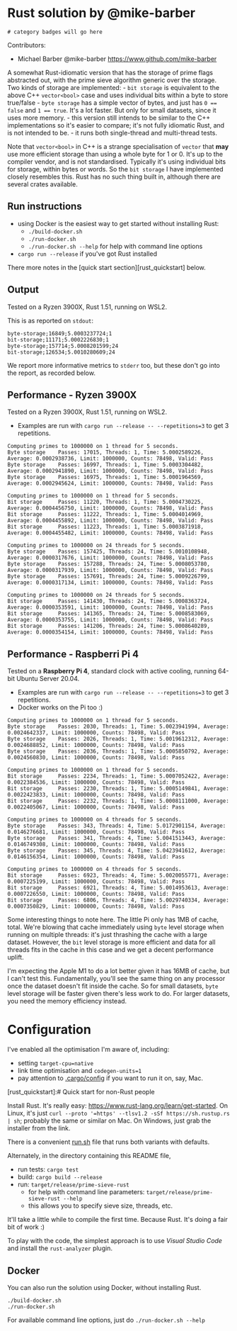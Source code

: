 # Rust solution by @mike-barber

`# category badges will go here`

Contributors:
- Michael Barber @mike-barber https://www.github.com/mike-barber

A somewhat Rust-idiomatic version that has the storage of prime flags abstracted out, with the prime sieve algorithm generic over the storage. Two kinds of storage are implemented:
    - `bit storage` is equivalent to the above C++ `vector<bool>` case and uses individual bits within a byte to store true/false
    - `byte storage` has a simple vector of bytes, and just has `0 == false` and `1 == true`. It's a lot faster. But only for small datasets, since it uses more memory.
    - this version still intends to be similar to the C++ implementations so it's easier to compare; it's not fully idiomatic Rust, and is not intended to be. 
    - it runs both single-thread and multi-thread tests.

Note that `vector<bool>` in C++ is a strange specialisation of `vector` that **may** use more efficient storage than using a whole byte for 1 or 0. It's up to the compiler vendor, and is not standardised. Typically it's using individual bits for storage, within bytes or words. So the `bit storage` I have implemented closely resembles this. Rust has no such thing built in, although there are several crates available.

## Run instructions

- using Docker is the easiest way to get started without installing Rust:
    - `./build-docker.sh`
    - `./run-docker.sh`
    - `./run-docker.sh --help` for help with command line options
- `cargo run --release` if you've got Rust installed

There more notes in the [quick start section][rust_quickstart] below.

## Output

Tested on a Ryzen 3900X, Rust 1.51, running on WSL2.

This is as reported on `stdout`:
```
byte-storage;16849;5.0003237724;1
bit-storage;11171;5.0002226830;1
byte-storage;157714;5.0008201599;24
bit-storage;126534;5.0010280609;24
```

We report more informative metrics to `stderr` too, but these don't go into the report, as recorded below.

## Performance - **Ryzen 3900X**

Tested on a Ryzen 3900X, Rust 1.51, running on WSL2.
- Examples are run with `cargo run --release -- --repetitions=3` to get 3 repetitions.

```
Computing primes to 1000000 on 1 thread for 5 seconds.
Byte storage    Passes: 17015, Threads: 1, Time: 5.0002589226, Average: 0.0002938736, Limit: 1000000, Counts: 78498, Valid: Pass
Byte storage    Passes: 16997, Threads: 1, Time: 5.0003304482, Average: 0.0002941890, Limit: 1000000, Counts: 78498, Valid: Pass
Byte storage    Passes: 16975, Threads: 1, Time: 5.0001964569, Average: 0.0002945624, Limit: 1000000, Counts: 78498, Valid: Pass

Computing primes to 1000000 on 1 thread for 5 seconds.
Bit storage     Passes: 11220, Threads: 1, Time: 5.0004730225, Average: 0.0004456750, Limit: 1000000, Counts: 78498, Valid: Pass
Bit storage     Passes: 11222, Threads: 1, Time: 5.0004014969, Average: 0.0004455892, Limit: 1000000, Counts: 78498, Valid: Pass
Bit storage     Passes: 11223, Threads: 1, Time: 5.0003871918, Average: 0.0004455482, Limit: 1000000, Counts: 78498, Valid: Pass

Computing primes to 1000000 on 24 threads for 5 seconds.
Byte storage    Passes: 157425, Threads: 24, Time: 5.0010108948, Average: 0.0000317676, Limit: 1000000, Counts: 78498, Valid: Pass
Byte storage    Passes: 157288, Threads: 24, Time: 5.0008053780, Average: 0.0000317939, Limit: 1000000, Counts: 78498, Valid: Pass
Byte storage    Passes: 157691, Threads: 24, Time: 5.0009226799, Average: 0.0000317134, Limit: 1000000, Counts: 78498, Valid: Pass

Computing primes to 1000000 on 24 threads for 5 seconds.
Bit storage     Passes: 141430, Threads: 24, Time: 5.0008363724, Average: 0.0000353591, Limit: 1000000, Counts: 78498, Valid: Pass
Bit storage     Passes: 141365, Threads: 24, Time: 5.0008583069, Average: 0.0000353755, Limit: 1000000, Counts: 78498, Valid: Pass
Bit storage     Passes: 141206, Threads: 24, Time: 5.0008640289, Average: 0.0000354154, Limit: 1000000, Counts: 78498, Valid: Pass
```

## Performance - **Raspberri Pi 4**

Tested on a **Raspberry Pi 4**, standard clock with active cooling, running 64-bit Ubuntu Server 20.04.
- Examples are run with `cargo run --release -- --repetitions=3` to get 3 repetitions.
- Docker works on the Pi too :)

```
Computing primes to 1000000 on 1 thread for 5 seconds.
Byte storage    Passes: 2030, Threads: 1, Time: 5.0023941994, Average: 0.0024642337, Limit: 1000000, Counts: 78498, Valid: Pass
Byte storage    Passes: 2026, Threads: 1, Time: 5.0019612312, Average: 0.0024688852, Limit: 1000000, Counts: 78498, Valid: Pass
Byte storage    Passes: 2036, Threads: 1, Time: 5.0005850792, Average: 0.0024560830, Limit: 1000000, Counts: 78498, Valid: Pass

Computing primes to 1000000 on 1 thread for 5 seconds.
Bit storage     Passes: 2234, Threads: 1, Time: 5.0007052422, Average: 0.0022384536, Limit: 1000000, Counts: 78498, Valid: Pass
Bit storage     Passes: 2230, Threads: 1, Time: 5.0005149841, Average: 0.0022423833, Limit: 1000000, Counts: 78498, Valid: Pass
Bit storage     Passes: 2232, Threads: 1, Time: 5.0008111000, Average: 0.0022405067, Limit: 1000000, Counts: 78498, Valid: Pass

Computing primes to 1000000 on 4 threads for 5 seconds.
Byte storage    Passes: 343, Threads: 4, Time: 5.0172901154, Average: 0.0146276681, Limit: 1000000, Counts: 78498, Valid: Pass
Byte storage    Passes: 341, Threads: 4, Time: 5.0041513443, Average: 0.0146749308, Limit: 1000000, Counts: 78498, Valid: Pass
Byte storage    Passes: 345, Threads: 4, Time: 5.0423941612, Average: 0.0146156354, Limit: 1000000, Counts: 78498, Valid: Pass

Computing primes to 1000000 on 4 threads for 5 seconds.
Bit storage     Passes: 6923, Threads: 4, Time: 5.0020055771, Average: 0.0007225199, Limit: 1000000, Counts: 78498, Valid: Pass
Bit storage     Passes: 6921, Threads: 4, Time: 5.0014953613, Average: 0.0007226550, Limit: 1000000, Counts: 78498, Valid: Pass
Bit storage     Passes: 6806, Threads: 4, Time: 5.0029740334, Average: 0.0007350829, Limit: 1000000, Counts: 78498, Valid: Pass
```

Some interesting things to note here. The little Pi only has 1MB of cache, total. We're blowing that cache immediately using `byte` level storage when running on multiple threads: it's just thrashing the cache with a large dataset. However, the `bit` level storage is more efficient and data for all threads fits in the cache in this case and we get a decent performance uplift.

I'm expecting the Apple M1 to do a lot better given it has 16MB of cache, but I can't test this. Fundamentally, you'll see the same thing on any processor once the dataset doesn't fit inside the cache. So for small datasets, `byte` level storage will be faster given there's less work to do. For larger datasets, you need the memory efficiency instead.

# Configuration

I've enabled all the optimisation I'm aware of, including:
- setting `target-cpu=native`
- link time optimisation and `codegen-units=1`
- pay attention to [.cargo/config](.cargo/config) if you want to run it on, say, Mac. 

[rust_quickstart]:# Quick start for non-Rust people

Install Rust. It's really easy: https://www.rust-lang.org/learn/get-started. On Linux, it's just `curl --proto '=https' --tlsv1.2 -sSf https://sh.rustup.rs | sh`; probably the same or similar on Mac. On Windows, just grab the installer from the link.

There is a convenient [run.sh](run.sh) file that runs both variants with defaults.

Alternately, in the directory containing this README file, 
- run tests: `cargo test` 
- build: `cargo build --release`
- run: `target/release/prime-sieve-rust`
    - for help with command line parameters: `target/release/prime-sieve-rust --help`
    - this allows you to specify sieve size, threads, etc.

It'll take a little while to compile the first time. Because Rust. It's doing a fair bit of work :)

To play with the code, the simplest approach is to use *Visual Studio Code* and install the `rust-analyzer` plugin.

## Docker

You can also run the solution using Docker, without installing Rust.

```
./build-docker.sh
./run-docker.sh
```

For available command line options, just do `./run-docker.sh --help`
